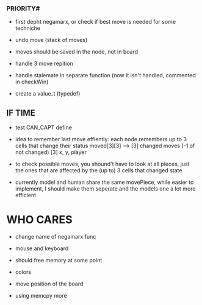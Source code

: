 ### PRIORITY# ##
- first depht negamarx, or check if best move is needed for some techniche

- undo move (stack of moves)

- moves should be saved in the node, not in board

- handle 3 move repition

- handle stalemate in separate function (now it isn't handled, commented in checkWin)

- create a value_t (typedef)

## IF TIME ##
- test CAN_CAPT define

- idea to remember last move effiently: each node remembers up to 3 cells that change their status 
    moved[3][3] --> [3] changed moves (-1 of not changed)
                    [3] x, y, player

- to check possible moves, you shound't have to look at all pieces, just the ones that are affected by the (up to) 3 cells that changed state

- currently model and human share the same movePiece, while easier to implement, I should make them seperate and the models one a lot more efficient


# WHO CARES #
- change name of negamarx func

- mouse and keyboard

- should free memory at some point

- colors

- move position of the board

- using memcpy more